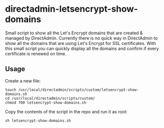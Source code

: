 # directadmin-letsencrypt-show-domains
Small script to show all the Let's Encrypt domains that are created & managed by DirectAdmin.
Currently there is no quick way in DirectAdmin to show all the domains that are using Let's Encrypt for SSL certificates. With this small script you can quickly display all the domains and confirm if every certificate is renewed on time. 

## Usage
Create a new file:

```
touch /usr/local/directadmin/scripts/custom/letsencrypt-show-domains.sh
cd /usr/local/directadmin/scripts/custom/
chmod 700 letsencrypt-show-domains.sh
```

Copy the contents of the script in the repo and run it as root:

```
sh letsencrypt-show-domains.sh
```
